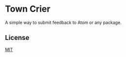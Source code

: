# Town Crier

A simple way to submit feedback to Atom or any package.

## License

[MIT](LICENSE.md)
